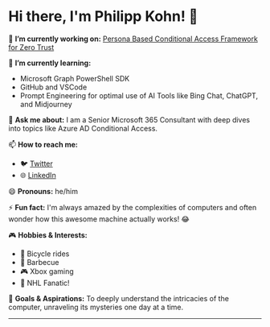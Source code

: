 # Hi there, I'm Philipp Kohn! 👋

🔭 **I’m currently working on:** [Persona Based Conditional Access Framework for Zero Trust](https://github.com/philippkohn/ConditionalAccessforZeroTrustResources)

🌱 **I’m currently learning:** 
- Microsoft Graph PowerShell SDK
- GitHub and VSCode 
- Prompt Engineering for optimal use of AI Tools like Bing Chat, ChatGPT, and Midjourney

💬 **Ask me about:** 
I am a Senior Microsoft 365 Consultant with deep dives into topics like Azure AD Conditional Access.

📫 **How to reach me:**
- 🐦 [Twitter](https://twitter.com/philipp_kohn)
- 🌐 [LinkedIn](https://www.linkedin.com/in/philippkohn/)

😄 **Pronouns:** he/him

⚡ **Fun fact:** I'm always amazed by the complexities of computers and often wonder how this awesome machine actually works! 😂

🎮 **Hobbies & Interests:** 
- 🚴 Bicycle rides 
- 🍖 Barbecue 
- 🎮 Xbox gaming 
- 🏒 NHL Fanatic!

🚀 **Goals & Aspirations:** To deeply understand the intricacies of the computer, unraveling its mysteries one day at a time.

---

<!--
**philippkohn/philippkohn** is a ✨ _special_ ✨ repository because its `README.md` (this file) appears on your GitHub profile.

Here are some ideas to get you started:

- 🔭 I’m currently working on ...
- 🌱 I’m currently learning ...
- 👯 I’m looking to collaborate on ...
- 🤔 I’m looking for help with ...
- 💬 Ask me about ...
- 📫 How to reach me: ...
- 😄 Pronouns: ...
- ⚡ Fun fact: ...
-->

